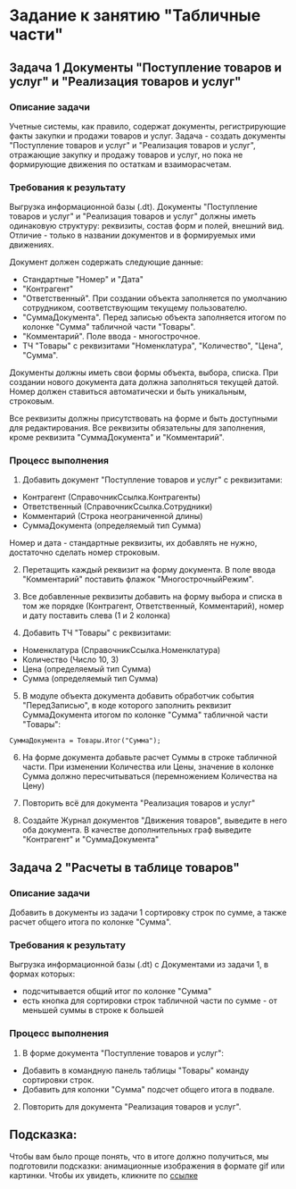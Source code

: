 # Задание к занятию "Табличные части"

## Задача 1 Документы "Поступление товаров и услуг" и "Реализация товаров и услуг"

### Описание задачи

Учетные системы, как правило, содержат документы, регистрирующие факты закупки и продажи товаров и услуг. Задача - создать документы "Поступление товаров и услуг" и "Реализация товаров и услуг", отражающие закупку и продажу товаров и услуг, но пока не формирующие движения по остаткам и взаиморасчетам.

### Требования к результату

Выгрузка информационной базы (.dt). Документы "Поступление товаров и услуг" и "Реализация товаров и услуг" должны иметь одинаковую структуру: реквизиты, состав форм и полей, внешний вид.
Отличие - только в названии документов и в формируемых ими движениях.

Документ должен содержать следующие данные:

* Стандартные "Номер" и "Дата"
* "Контрагент"
* "Ответственный". При создании объекта заполняется по умолчанию сотрудником, соответствующим текущему пользователю.
* "СуммаДокумента". Перед записью объекта заполняется итогом по колонке "Сумма" табличной части "Товары".
* "Комментарий". Поле ввода - многострочное.
* ТЧ "Товары" с реквизитами "Номенклатура", "Количество", "Цена", "Сумма".

Документы должны иметь свои формы объекта, выбора, списка.
При создании нового документа дата должна заполняться текущей датой.
Номер должен ставиться автоматически и быть уникальным, строковым.

Все реквизиты должны присутствовать на форме и быть доступными для редактирования. Все реквизиты обязательны для заполнения, кроме реквизита "СуммаДокумента" и "Комментарий".

### Процесс выполнения

1. Добавить документ "Поступление товаров и услуг" с реквизитами:
  * Контрагент (СправочникСсылка.Контрагенты)
  * Ответственный (СправочникСсылка.Сотрудники)
  * Комментарий (Строка неограниченной длины)
  * СуммаДокумента (определяемый тип Сумма)
  
Номер и дата - стандартные реквизиты, их добавлять не нужно, достаточно сделать номер строковым.
  
2. Перетащить каждый реквизит на форму документа. В поле ввода "Комментарий" поставить флажок "МногострочныйРежим".
  
3. Все добавленные реквизиты добавить на форму выбора и списка в том же порядке (Контрагент, Ответственный, Комментарий), номер и дату поставить слева (1 и 2 колонка)
  
4. Добавить ТЧ "Товары" с реквизитами:
* Номенклатура (СправочникСсылка.Номенклатура)
* Количество (Число 10, 3)
* Цена (определяемый тип Сумма)
* Сумма (определяемый тип Сумма)

5. В модуле объекта документа добавить обработчик события "ПередЗаписью", в коде которого заполнить реквизит СуммаДокумента итогом по колонке "Сумма" табличной части "Товары":
```bsl
СуммаДокумента = Товары.Итог("Сумма");
```
6. На форме документа добавьте расчет Суммы в строке табличной части. При изменении Количества или Цены, значение в колонке Сумма должно пересчитываться (перемножением Количества на Цену)  
  
7. Повторить всё для документа "Реализация товаров и услуг"

8. Создайте Журнал документов "Движения товаров", выведите в него оба документа. В качестве дополнительных граф выведите "Контрагент" и "СуммаДокумента"

## Задача 2 "Расчеты в таблице товаров" 

### Описание задачи

Добавить в документы из задачи 1 сортировку строк по сумме, а также расчет общего итога по колонке "Сумма".

### Требования к результату

Выгрузка информационной базы (.dt) с Документами из задачи 1, в формах которых:

* подсчитывается общий итог по колонке "Сумма"
* есть кнопка для сортировки строк табличной части по сумме - от меньшей суммы в строке к большей

### Процесс выполнения

1. В форме документа "Поступление товаров и услуг":
* Добавить в командную панель таблицы "Товары" команду сортировки строк.
* Добавить для колонки "Сумма" подсчет общего итога в подвале.

2. Повторить для документа "Реализация товаров и услуг".

## Подсказка:

Чтобы вам было проще понять, что в итоге должно получиться, мы подготовили подсказки: анимационные изображения в формате gif или картинки. Чтобы их увидеть, кликните по [ссылке](Examples/homework-5-2-example.md)
